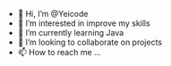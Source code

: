 - 👋 Hi, I’m @Yeicode
- 👀 I’m interested in improve my skills
- 🌱 I’m currently learning Java
- 💞️ I’m looking to collaborate on projects
- 📫 How to reach me ...

<!---
Yeicode/Yeicode is a ✨ special ✨ repository because its `README.md` (this file) appears on your GitHub profile.
You can click the Preview link to take a look at your changes.
--->
